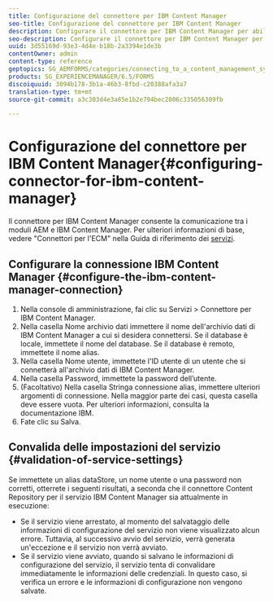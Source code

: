 ```yaml
---
title: Configurazione del connettore per IBM Content Manager
seo-title: Configurazione del connettore per IBM Content Manager
description: Configurare il connettore per IBM Content Manager per abilitare la comunicazione tra i moduli AEM e IBM Content Manager.
seo-description: Configurare il connettore per IBM Content Manager per abilitare la comunicazione tra i moduli AEM e IBM Content Manager.
uuid: 3d55169d-93e3-4d4e-b18b-2a3394e1de3b
contentOwner: admin
content-type: reference
geptopics: SG_AEMFORMS/categories/connecting_to_a_content_management_system
products: SG_EXPERIENCEMANAGER/6.5/FORMS
discoiquuid: 3094b178-3b1a-46b3-8fbd-c20388afa3a7
translation-type: tm+mt
source-git-commit: a3c303d4e3a85e1b2e794bec2006c335056309fb

---
```



# Configurazione del connettore per IBM Content Manager{#configuring-connector-for-ibm-content-manager}

Il connettore per IBM Content Manager consente la comunicazione tra i moduli AEM e IBM Content Manager. Per ulteriori informazioni di base, vedere &quot;Connettori per l&#39;ECM&quot; nella Guida di riferimento dei [servizi](https://www.adobe.com/go/learn_aemforms_services_63).

## Configurare la connessione IBM Content Manager {#configure-the-ibm-content-manager-connection}

1. Nella console di amministrazione, fai clic su Servizi > Connettore per IBM Content Manager.
1. Nella casella Nome archivio dati immettere il nome dell&#39;archivio dati di IBM Content Manager a cui si desidera connettersi. Se il database è locale, immettete il nome del database. Se il database è remoto, immettete il nome alias.
1. Nella casella Nome utente, immettete l&#39;ID utente di un utente che si connetterà all&#39;archivio dati di IBM Content Manager.
1. Nella casella Password, immettete la password dell’utente.
1. (Facoltativo) Nella casella Stringa connessione alias, immettere ulteriori argomenti di connessione. Nella maggior parte dei casi, questa casella deve essere vuota. Per ulteriori informazioni, consulta la documentazione IBM.
1. Fate clic su Salva.

## Convalida delle impostazioni del servizio {#validation-of-service-settings}

Se immettete un alias dataStore, un nome utente o una password non corretti, otterrete i seguenti risultati, a seconda che il connettore Content Repository per il servizio IBM Content Manager sia attualmente in esecuzione:

* Se il servizio viene arrestato, al momento del salvataggio delle informazioni di configurazione del servizio non viene visualizzato alcun errore. Tuttavia, al successivo avvio del servizio, verrà generata un&#39;eccezione e il servizio non verrà avviato.
* Se il servizio viene avviato, quando si salvano le informazioni di configurazione del servizio, il servizio tenta di convalidare immediatamente le informazioni delle credenziali. In questo caso, si verifica un errore e le informazioni di configurazione non vengono salvate.

